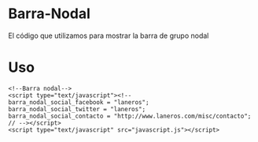 Barra-Nodal
===========

El código que utilizamos para mostrar la barra de grupo nodal


Uso
===

```
<!--Barra nodal-->
<script type="text/javascript"><!--
barra_nodal_social_facebook = "laneros";
barra_nodal_social_twitter = "laneros";
barra_nodal_social_contacto = "http://www.laneros.com/misc/contacto";
// --></script>
<script type="text/javascript" src="javascript.js"></script>
```